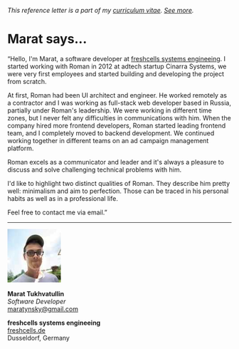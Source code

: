 _This reference letter is a part of my [curriculum vitae](/cv.html). [See&nbsp;more](./)._

# Marat says...

<p class="f3 lh-title ni">&#8220;Hello, I'm Marat, a software
developer at <a href="https://www.freshcells.de">freshcells systems
engineeing</a>. I started working with Roman in 2012 at adtech
startup Cinarra Systems, we were very first employees and started
building and developing the project from scratch.

At first, Roman had been UI architect and engineer. He worked
remotely as a contractor and I was working as full-stack web developer
based in Russia, partially under Roman's leadership.  We were working
in different time zones, but I never felt any difficulties in
communications with him. When the company hired more frontend
developers, Roman started leading frontend team, and I completely
moved to backend development. We continued working together in
different teams on an ad campaign management platform.

Roman excels as a communicator and leader and it's always a pleasure
to discuss and solve challenging technical problems with him.

I'd like to highlight two distinct qualities of Roman. They describe
him pretty well: minimalism and aim to perfection. Those can be
traced in his personal habits as well as in a professional life.

Feel free to contact me via email.&#8221;

---

<img src="mt.jpeg" class="br-100 w3">

**Marat Tukhvatullin**<br>
_Software Developer_<br>
maratynsky@gmail.com<br>

**freshcells systems engineeing**<br>
[freshcells.de](https://www.freshcells.de/en/)<br>
Dusseldorf, Germany
